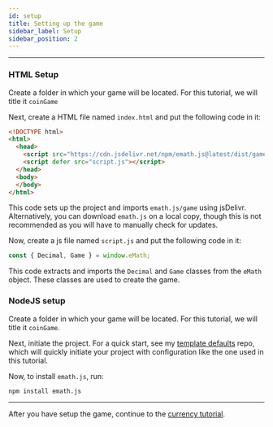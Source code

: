 ```yaml
---
id: setup
title: Setting up the game
sidebar_label: Setup
sidebar_position: 2
---
```


---

### HTML Setup

Create a folder in which your game will be located. For this tutorial, we will title it ``coinGame``

Next, create a HTML file named ``index.html`` and put the following code in it:

```html title="index.html"
<!DOCTYPE html>
<html>
  <head>
    <script src="https://cdn.jsdelivr.net/npm/emath.js@latest/dist/game/eMath.game.min.js"></script>
    <script defer src="script.js"></script>
  </head>
  <body>
  </body>
</html>

```

This code sets up the project and imports ``emath.js/game`` using jsDelivr. Alternatively, you can download ``emath.js`` on a local copy, though this is not recommended as you will have to manually check for updates.

Now, create a js file named ``script.js`` and put the following code in it:

```js title="script.js"
const { Decimal, Game } = window.eMath;
```

This code extracts and imports the ``Decimal`` and ``Game`` classes from the ``eMath`` object. These classes are used to create the game.

### NodeJS setup

Create a folder in which your game will be located. For this tutorial, we will title it ``coinGame``.

Next, initiate the project. For a quick start, see my [template defaults](https://github.com/xShadowBlade/template-defaults) repo, which will quickly initiate your project with configuration like the one used in this tutorial.

<!-- Next, init the project. For a quick setup, run:

```bash
npm init -y
``` -->

Now, to install ``emath.js``, run:

```bash
npm install emath.js
```

---

After you have setup the game, continue to the [currency tutorial](./currency).
